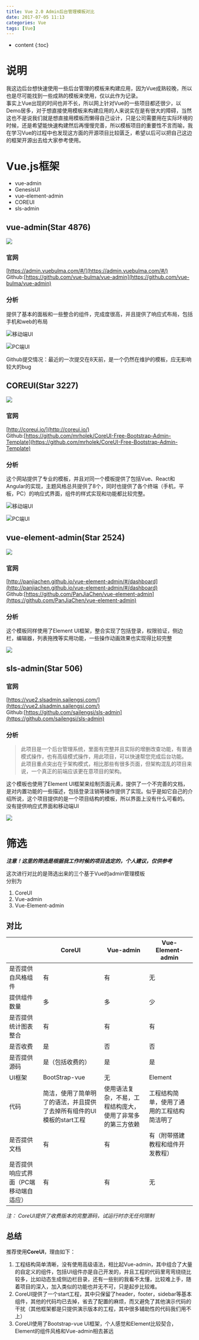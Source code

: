```yaml
---
title: Vue 2.0 Admin后台管理模板对比
date: 2017-07-05 11:13
categories: Vue
tags: [Vue]
---
```


* content
{:toc}

# 说明
我这边后台想快速使用一些后台管理的模板来构建应用，因为Vue成熟较晚，所以也是尽可能找到一些成熟的模板来使用，仅以此作为记录。  
事实上Vue出现的时间也并不长，所以网上针对Vue的一些项目都还很少，以Demo居多，对于想直接使用模板来构建应用的人来说实在是有很大的障碍，当然这也不是说我们就是想直接用模板而懒得自己设计，只是公司需要用在实际环境的时候，还是希望能快速构建然后再慢慢完善，所以模板项目的重要性不言而喻，我在学习Vue的过程中也发现这方面的开源项目比较匮乏，希望以后可以把自己这边的框架开源出去给大家参考使用。

# Vue.js框架
- vue-admin
- GenesisUI
- vue-element-admin
- COREUI
- sls-admin

## vue-admin(Star 4876)
![][1]
### 官网
[https://admin.vuebulma.com/#/](https://admin.vuebulma.com/#/)  
Github:[https://github.com/vue-bulma/vue-admin](https://github.com/vue-bulma/vue-admin)
### 分析
提供了基本的面板和一些整合的组件，完成度很高，并且提供了响应式布局，包括手机和web的布局

![][2]

![][3]

Github提交情况：最近的一次提交在8天前，是一个仍然在维护的模板，应无影响较大的bug

## COREUI(Star 3227)
![][4]
### 官网
[http://coreui.io/](http://coreui.io/)  
Github:[https://github.com/mrholek/CoreUI-Free-Bootstrap-Admin-Template](https://github.com/mrholek/CoreUI-Free-Bootstrap-Admin-Template)
### 分析
这个网站提供了专业的模板，并且对同一个模板提供了包括Vue、React和Angular的实现，主题风格总共提供了8个，同时也提供了各个终端（手机，平板，PC）的响应式界面，组件的样式实现和功能都比较完整。

![][5]

![][6]

## vue-element-admin(Star 2524)
![][7]
### 官网
[http://panjiachen.github.io/vue-element-admin/#/dashboard](http://panjiachen.github.io/vue-element-admin/#/dashboard)  
Github:[https://github.com/PanJiaChen/vue-element-admin](https://github.com/PanJiaChen/vue-element-admin)
### 分析
这个模板同样使用了Element UI框架，整合实现了包括登录，权限验证，侧边栏，编辑器，列表拖拽等实用功能，一些操作动画效果也实现得比较完整

![][8]

## sls-admin(Star 506)
### 官网
[https://vue2.slsadmin.sailengsi.com/](https://vue2.slsadmin.sailengsi.com/)  
Github:[https://github.com/sailengsi/sls-admin](https://github.com/sailengsi/sls-admin)
### 分析
> 此项目是一个后台管理系统，里面有完整并且实际的增删改查功能，有普通模式操作，也有高级模式操作，用此项目，可以快速帮您完成后台功能。 此项目重点突出在于架构模式，相比那些有很多页面，但架构混乱的项目来说，一个真正的前端应该更在意项目的架构。

这个模板也使用了Element UI框架来绘制页面元素，提供了一个不完善的文档，是对内置功能的一些描述，包括登录注销等操作提供了实现。似乎是如它自己的介绍所说，这个项目提供的是一个项目结构的模板，所以界面上没有什么可看的。  
没有提供响应式界面和移动端UI

![][9]

# 筛选
***注意！这里的筛选是根据我工作时候的项目选定的，个人建议，仅供参考***

这次进行对比的是筛选出来的三个基于Vue的admin管理模板  
分别为
1. CoreUI
2. Vue-admin
3. Vue-Element-admin

## 对比

　| CoreUI | Vue-admin | Vue-Element-admin
---|---|---|----
是否提供自风格组件 | 有 | 有 | 无
提供组件数量 | 多 | 多 | 少
是否提供统计图表整合 | 有 | 有 | 有
是否收费 | 是 | 否 | 否
是否提供源码 | 是（包括收费的） | 是 | 是
UI框架 | BootStrap-vue | 无 | Element
代码 | 简洁，使用了简单明了的语法，并且提供了去掉所有组件的UI模板的start工程 | 使用语法复杂，不易，工程结构庞大，使用了非常多的第三方依赖 | 工程结构简单，使用了通用的工程结构简洁明了
是否提供文档 | 有 | 有 | 有（附带搭建教程和组件开发教程）
是否提供响应式界面（PC端移动端自适应） | 有 | 有 | 无

*注： CoreUI提供了收费版本的完整源码，试运行时亦无任何限制*

## 总结
推荐使用**CoreUI**，理由如下：
1. 工程结构简单清晰，没有使用高级语法，相比起Vue-admin，其中组合了大量的自定义的组件，包括UI组件亦是自己开发的，并且工程的代码里弯弯绕绕比较多，比如动态生成侧边栏目录，还有一些别的我看不太懂，比较难上手，随着项目的深入，加入类似的功能也并无不可，只是起步比较难。
2. CoreUI提供了一个start工程，其中只保留了header，footer，sidebar等基本组件，其他的代码均已去掉，省去了配置的麻烦，而又避免了其他演示代码的干扰（其他框架都是只提供演示版本的工程，其中很多辅助性的代码我们用不上）
3. CoreUI使用了Bootstrap-vue UI框架，个人感觉和Element比较契合，Element的组件风格和Vue-admin相去甚远


  [1]: https://www.github.com/lanyuanxiaoyao/GitGallery/raw/master/2017/7/5/Vue%202.0%20Admin%E5%90%8E%E5%8F%B0%E7%AE%A1%E7%90%86%E6%A8%A1%E6%9D%BF%E5%AF%B9%E6%AF%94/Ashampoo_Snap_2017%E5%B9%B46%E6%9C%8828%E6%97%A5_16h24m56s_002_.png
  [2]: https://www.github.com/lanyuanxiaoyao/GitGallery/raw/master/2017/7/5/Vue%202.0%20Admin%E5%90%8E%E5%8F%B0%E7%AE%A1%E7%90%86%E6%A8%A1%E6%9D%BF%E5%AF%B9%E6%AF%94/Ashampoo_Snap_2017%E5%B9%B46%E6%9C%8828%E6%97%A5_16h32m00s_003_.png "移动端UI"
  [3]: https://www.github.com/lanyuanxiaoyao/GitGallery/raw/master/2017/7/5/Vue%202.0%20Admin%E5%90%8E%E5%8F%B0%E7%AE%A1%E7%90%86%E6%A8%A1%E6%9D%BF%E5%AF%B9%E6%AF%94/Ashampoo_Snap_2017%E5%B9%B46%E6%9C%8828%E6%97%A5_16h33m08s_004_.png "PC端UI"
  [4]: https://www.github.com/lanyuanxiaoyao/GitGallery/raw/master/2017/7/5/Vue%202.0%20Admin%E5%90%8E%E5%8F%B0%E7%AE%A1%E7%90%86%E6%A8%A1%E6%9D%BF%E5%AF%B9%E6%AF%94/Ashampoo_Snap_2017%E5%B9%B46%E6%9C%8828%E6%97%A5_17h02m33s_006_.png
  [5]: https://www.github.com/lanyuanxiaoyao/GitGallery/raw/master/2017/7/5/Vue%202.0%20Admin%E5%90%8E%E5%8F%B0%E7%AE%A1%E7%90%86%E6%A8%A1%E6%9D%BF%E5%AF%B9%E6%AF%94/Ashampoo_Snap_2017%E5%B9%B46%E6%9C%8828%E6%97%A5_17h05m21s_008_.png "移动端UI"
  [6]: https://www.github.com/lanyuanxiaoyao/GitGallery/raw/master/2017/7/5/Vue%202.0%20Admin%E5%90%8E%E5%8F%B0%E7%AE%A1%E7%90%86%E6%A8%A1%E6%9D%BF%E5%AF%B9%E6%AF%94/Ashampoo_Snap_2017%E5%B9%B46%E6%9C%8828%E6%97%A5_17h03m55s_007_.png "PC端UI"
  [7]: https://www.github.com/lanyuanxiaoyao/GitGallery/raw/master/2017/7/5/Vue%202.0%20Admin%E5%90%8E%E5%8F%B0%E7%AE%A1%E7%90%86%E6%A8%A1%E6%9D%BF%E5%AF%B9%E6%AF%94/Ashampoo_Snap_2017%E5%B9%B46%E6%9C%8828%E6%97%A5_17h06m57s_009_.png
  [8]: https://www.github.com/lanyuanxiaoyao/GitGallery/raw/master/2017/7/5/Vue%202.0%20Admin%E5%90%8E%E5%8F%B0%E7%AE%A1%E7%90%86%E6%A8%A1%E6%9D%BF%E5%AF%B9%E6%AF%94/Ashampoo_Snap_2017%E5%B9%B46%E6%9C%8828%E6%97%A5_17h08m05s_010_.png
  [9]: https://www.github.com/lanyuanxiaoyao/GitGallery/raw/master/2017/7/5/Vue%202.0%20Admin%E5%90%8E%E5%8F%B0%E7%AE%A1%E7%90%86%E6%A8%A1%E6%9D%BF%E5%AF%B9%E6%AF%94/Ashampoo_Snap_2017%E5%B9%B46%E6%9C%8828%E6%97%A5_16h57m31s_005_.png